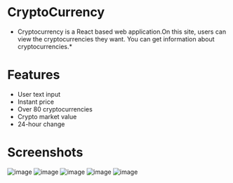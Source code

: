 # CryptoCurrency
* Cryptocurrency is a React based web application.On this site, users can view the cryptocurrencies they want. You can get information about cryptocurrencies.*

# Features
- User text input
- Instant price
- Over 80 cryptocurrencies
- Crypto market value
- 24-hour change

# Screenshots

![image](https://user-images.githubusercontent.com/104565169/212334383-43846875-c25a-4e4c-8968-b73f20984db4.png)
![image](https://user-images.githubusercontent.com/104565169/212334444-10068f1e-5bd8-4240-805e-416fce4ee0a7.png)
![image](https://user-images.githubusercontent.com/104565169/212334535-2721b2b9-4d1b-43ff-aafd-3c0cf0b57352.png)
![image](https://user-images.githubusercontent.com/104565169/212334601-185d200d-90e0-48dd-a024-438eabc77576.png)
![image](https://user-images.githubusercontent.com/104565169/212334687-c4b20813-066f-4eea-951e-b546e6bd9722.png)


